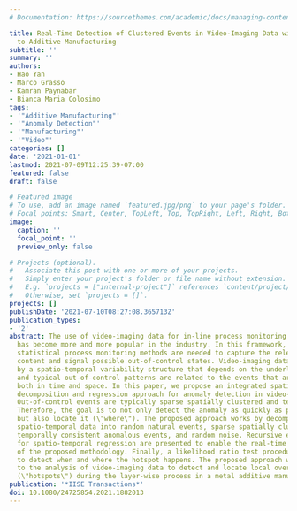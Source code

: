 ```yaml
---
# Documentation: https://sourcethemes.com/academic/docs/managing-content/

title: Real-Time Detection of Clustered Events in Video-Imaging Data with Applications
  to Additive Manufacturing
subtitle: ''
summary: ''
authors:
- Hao Yan
- Marco Grasso
- Kamran Paynabar
- Bianca Maria Colosimo
tags:
- '"Additive Manufacturing"'
- '"Anomaly Detection"'
- '"Manufacturing"'
- '"Video"'
categories: []
date: '2021-01-01'
lastmod: 2021-07-09T12:25:39-07:00
featured: false
draft: false

# Featured image
# To use, add an image named `featured.jpg/png` to your page's folder.
# Focal points: Smart, Center, TopLeft, Top, TopRight, Left, Right, BottomLeft, Bottom, BottomRight.
image:
  caption: ''
  focal_point: ''
  preview_only: false

# Projects (optional).
#   Associate this post with one or more of your projects.
#   Simply enter your project's folder or file name without extension.
#   E.g. `projects = ["internal-project"]` references `content/project/deep-learning/index.md`.
#   Otherwise, set `projects = []`.
projects: []
publishDate: '2021-07-10T08:27:08.365713Z'
publication_types:
- '2'
abstract: The use of video-imaging data for in-line process monitoring applications
  has become more and more popular in the industry. In this framework, spatio-temporal
  statistical process monitoring methods are needed to capture the relevant information
  content and signal possible out-of-control states. Video-imaging data are characterized
  by a spatio-temporal variability structure that depends on the underlying phenomenon,
  and typical out-of-control patterns are related to the events that are localized
  both in time and space. In this paper, we propose an integrated spatio-temporal
  decomposition and regression approach for anomaly detection in video-imaging data.
  Out-of-control events are typically sparse spatially clustered and temporally consistent.
  Therefore, the goal is to not only detect the anomaly as quickly as possible (\"when\")
  but also locate it (\"where\"). The proposed approach works by decomposing the original
  spatio-temporal data into random natural events, sparse spatially clustered and
  temporally consistent anomalous events, and random noise. Recursive estimation procedures
  for spatio-temporal regression are presented to enable the real-time implementation
  of the proposed methodology. Finally, a likelihood ratio test procedure is proposed
  to detect when and where the hotspot happens. The proposed approach was applied
  to the analysis of video-imaging data to detect and locate local over-heating phenomena
  (\"hotspots\") during the layer-wise process in a metal additive manufacturing process.
publication: '*IISE Transactions*'
doi: 10.1080/24725854.2021.1882013
---
```

